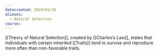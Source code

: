 ```yaml
---
datecreated: 2024/01/26
aliases:
  - Natural Selection
course:
---
```

[[Theory of Natural Selection]], created by [[Charles’s Law]], states that individuals with certain inherited [[Traits]] tend to survive and reproduce more often than non-favorable traits. 
